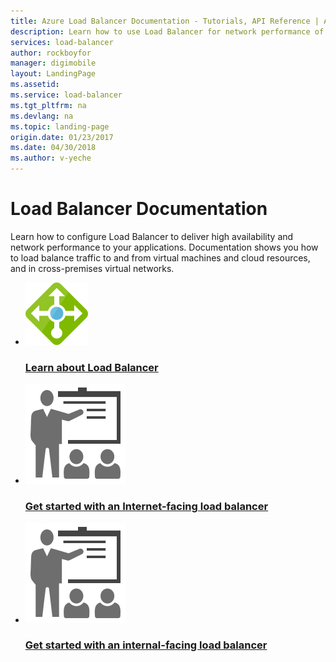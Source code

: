 ```yaml
---
title: Azure Load Balancer Documentation - Tutorials, API Reference | Azure
description: Learn how to use Load Balancer for network performance of apps. Manage traffic for virtual machines and cloud resources, and in cross-premises virtual networks.
services: load-balancer
author: rockboyfor
manager: digimobile
layout: LandingPage
ms.assetid:	
ms.service: load-balancer
ms.tgt_pltfrm: na
ms.devlang: na
ms.topic: landing-page
origin.date: 01/23/2017
ms.date: 04/30/2018
ms.author: v-yeche
---
```


# Load Balancer Documentation

Learn how to configure Load Balancer to deliver high availability and network performance to your applications. Documentation shows you how to load balance traffic to and from virtual machines and cloud resources, and in cross-premises virtual networks.

<ul class="panelContent cardsFTitle">
    <li>
        <a href="/load-balancer/load-balancer-overview">
        <div class="cardSize">
            <div class="cardPadding">
                <div class="card">
                    <div class="cardImageOuter">
                        <div class="cardImage">
                            <img src="media/index/load-balancer.svg" alt="" />
                        </div>
                    </div>
                    <div class="cardText">
                        <h3>Learn about Load Balancer</h3>
                    </div>
                </div>
            </div>
        </div>
        </a>
    </li>
    <li>
        <a href="/load-balancer/load-balancer-internet-overview">
        <div class="cardSize">
            <div class="cardPadding">
                <div class="card">
                    <div class="cardImageOuter">
                        <div class="cardImage">
                            <img src="media/index/get-started.svg" alt="" />
                        </div>
                    </div>
                    <div class="cardText">
                        <h3>Get started with an Internet-facing load balancer</h3>
                    </div>
                </div>
            </div>
        </div>
        </a>
    </li>
    <li>
        <a href="/load-balancer/load-balancer-internal-overview">
        <div class="cardSize">
            <div class="cardPadding">
                <div class="card">
                    <div class="cardImageOuter">
                        <div class="cardImage">
                            <img src="media/index/get-started.svg" alt="" />
                        </div>
                    </div>
                    <div class="cardText">
                        <h3>Get started with an internal-facing load balancer</h3>
                    </div>
                </div>
            </div>
        </div>
        </a>
    </li>
</ul>
<!--Update_Description: update meta properties-->

